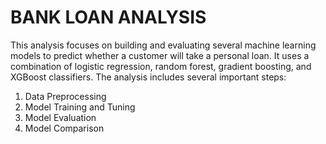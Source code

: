# BANK LOAN ANALYSIS

This analysis focuses on building and evaluating several machine learning models to predict whether a customer will take a personal loan. It uses a combination of logistic regression, random forest, gradient boosting, and XGBoost classifiers. The analysis includes several important steps:

1. Data Preprocessing
2. Model Training and Tuning
3. Model Evaluation
4. Model Comparison

